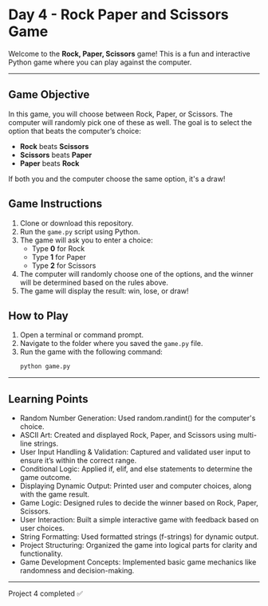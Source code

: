 # Day 4 - Rock Paper and Scissors Game

Welcome to the **Rock, Paper, Scissors** game! This is a fun and interactive Python game where you can play against the computer.

----

## Game Objective
In this game, you will choose between Rock, Paper, or Scissors. The computer will randomly pick one of these as well. The goal is to select the option that beats the computer’s choice:
- **Rock** beats **Scissors**
- **Scissors** beats **Paper**
- **Paper** beats **Rock**

If both you and the computer choose the same option, it's a draw!

## Game Instructions

1. Clone or download this repository.
2. Run the `game.py` script using Python.
3. The game will ask you to enter a choice:
   - Type **0** for Rock
   - Type **1** for Paper
   - Type **2** for Scissors
4. The computer will randomly choose one of the options, and the winner will be determined based on the rules above.
5. The game will display the result: win, lose, or draw!

## How to Play
1. Open a terminal or command prompt.
2. Navigate to the folder where you saved the `game.py` file.
3. Run the game with the following command:
   ```bash
   python game.py

----

## Learning Points
- Random Number Generation: Used random.randint() for the computer's choice.
- ASCII Art: Created and displayed Rock, Paper, and Scissors using multi-line strings.
- User Input Handling & Validation: Captured and validated user input to ensure it’s within the correct range.
- Conditional Logic: Applied if, elif, and else statements to determine the game outcome.
- Displaying Dynamic Output: Printed user and computer choices, along with the game result.
- Game Logic: Designed rules to decide the winner based on Rock, Paper, Scissors.
- User Interaction: Built a simple interactive game with feedback based on user choices.
- String Formatting: Used formatted strings (f-strings) for dynamic output.
- Project Structuring: Organized the game into logical parts for clarity and functionality.
- Game Development Concepts: Implemented basic game mechanics like randomness and decision-making.

----

Project 4 completed ✅
